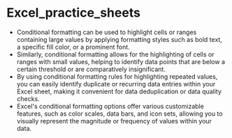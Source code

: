 # Excel_practice_sheets
 

- Conditional formatting can be used to highlight cells or ranges containing large values by applying formatting styles such as bold text, a specific fill color, or a prominent font.
- Similarly, conditional formatting allows for the highlighting of cells or ranges with small values, helping to identify data points that are below a certain threshold or are comparatively insignificant.
- By using conditional formatting rules for highlighting repeated values, you can easily identify duplicate or recurring data entries within your Excel sheet, making it convenient for data deduplication or data quality checks.
- Excel's conditional formatting options offer various customizable features, such as color scales, data bars, and icon sets, allowing you to visually represent the magnitude or frequency of values within your data.
